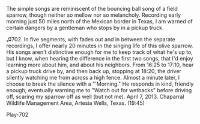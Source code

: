 The simple songs are reminiscent of the bouncing ball song of a field
sparrow, though neither so mellow nor so melancholy. Recording early
morning just 50 miles north of the Mexican border in Texas, I am warned
of certain dangers by a gentleman who stops by in a pickup truck.

♫702. In five segments, with fades out and in between the separate
recordings, I offer nearly 20 minutes in the singing life of this olive
sparrow. His songs aren't distinctive enough for me to keep track of
what he's up to, but I know, when hearing the difference in the first
two songs, that I'd enjoy learning more about him, and about his
neighbors. From 16:25 to 17:10, hear a pickup truck drive by, and then
back up, stopping at 18:20, the driver silently watching me from across
a high fence. Almost a minute later, I choose to break the silence with
a "'Morning." He responds in kind, friendly enough, eventually warning
me to "Watch out for wetbacks" before driving off, scaring my sparrow
off as well (but not me). April 7, 2013. Chaparral Wildlife Management
Area, Artesia Wells, Texas. (19:45)

Play-702
